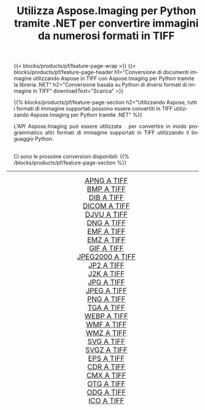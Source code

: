 ﻿---
title: Utilizza Aspose.Imaging per Python tramite .NET per convertire immagini da numerosi formati in TIFF 
weight: 3920
url: /it/python-net/conversion/to/tiff/ 
lang: it
langdirlevel: 2
locales: zh-hans,ja,it,ru,de,es,fr,nl,id,lt,pl,pt,vi,tr,ko,zh-hant,ar,hi,th,sv,cs,uk,he
description: Puoi utilizzare Aspose.Imaging per Python tramite la libreria .NET per convertire da una varietà di formati in TIFF
---

{{< blocks/products/pf/feature-page-wrap >}}
{{< blocks/products/pf/feature-page-header h1="Conversione di documenti immagine utilizzando Aspose in TIFF con Aspose.Imaging per Python tramite la libreria .NET" h2="Conversione basata su Python di diversi formati di immagine in TIFF" downloadText="Scarica" >}}


{{% blocks/products/pf/feature-page-section  h2="Utilizzando Aspose, tutti i formati di immagine supportati possono essere convertiti in TIFF utilizzando Aspose.Imaging per Python tramite .NET" %}}
<p align=justify>L'API Aspose.Imaging può essere utilizzata   per convertire in modo programmatico altri formati di immagine supportati in TIFF utilizzando il linguaggio Python.</p>
<br/>
Ci sono le prossime conversioni disponibili:
{{% /blocks/products/pf/feature-page-section %}}
<div class="container-fluid productfamilypage bg-gray">
    <div class="convertypes bg-gray agp-content section">
        <div class="container">
		<hr style="margin-left:-20px;"/>
		<div class="row other-converters" style="gap: 10px;font-size: 19px;text-align:center;">
		    <div class='col-md-2 other-converter remove-lp remove-rp'><a href="/imaging/it/python-net/conversion/apng-to-tiff/" style="padding:15px;">APNG A TIFF</a></div>
<div class='col-md-2 other-converter remove-lp remove-rp'><a href="/imaging/it/python-net/conversion/bmp-to-tiff/" style="padding:15px;">BMP A TIFF</a></div>
<div class='col-md-2 other-converter remove-lp remove-rp'><a href="/imaging/it/python-net/conversion/dib-to-tiff/" style="padding:15px;">DIB A TIFF</a></div>
<div class='col-md-2 other-converter remove-lp remove-rp'><a href="/imaging/it/python-net/conversion/dicom-to-tiff/" style="padding:15px;">DICOM A TIFF</a></div>
<div class='col-md-2 other-converter remove-lp remove-rp'><a href="/imaging/it/python-net/conversion/djvu-to-tiff/" style="padding:15px;">DJVU A TIFF</a></div>
<div class='col-md-2 other-converter remove-lp remove-rp'><a href="/imaging/it/python-net/conversion/dng-to-tiff/" style="padding:15px;">DNG A TIFF</a></div>
<div class='col-md-2 other-converter remove-lp remove-rp'><a href="/imaging/it/python-net/conversion/emf-to-tiff/" style="padding:15px;">EMF A TIFF</a></div>
<div class='col-md-2 other-converter remove-lp remove-rp'><a href="/imaging/it/python-net/conversion/emz-to-tiff/" style="padding:15px;">EMZ A TIFF</a></div>
<div class='col-md-2 other-converter remove-lp remove-rp'><a href="/imaging/it/python-net/conversion/gif-to-tiff/" style="padding:15px;">GIF A TIFF</a></div>
<div class='col-md-2 other-converter remove-lp remove-rp'><a href="/imaging/it/python-net/conversion/jpeg2000-to-tiff/" style="padding:15px;">JPEG2000 A TIFF</a></div>
<div class='col-md-2 other-converter remove-lp remove-rp'><a href="/imaging/it/python-net/conversion/jp2-to-tiff/" style="padding:15px;">JP2 A TIFF</a></div>
<div class='col-md-2 other-converter remove-lp remove-rp'><a href="/imaging/it/python-net/conversion/j2k-to-tiff/" style="padding:15px;">J2K A TIFF</a></div>
<div class='col-md-2 other-converter remove-lp remove-rp'><a href="/imaging/it/python-net/conversion/jpg-to-tiff/" style="padding:15px;">JPG A TIFF</a></div>
<div class='col-md-2 other-converter remove-lp remove-rp'><a href="/imaging/it/python-net/conversion/jpeg-to-tiff/" style="padding:15px;">JPEG A TIFF</a></div>
<div class='col-md-2 other-converter remove-lp remove-rp'><a href="/imaging/it/python-net/conversion/png-to-tiff/" style="padding:15px;">PNG A TIFF</a></div>
<div class='col-md-2 other-converter remove-lp remove-rp'><a href="/imaging/it/python-net/conversion/tga-to-tiff/" style="padding:15px;">TGA A TIFF</a></div>
<div class='col-md-2 other-converter remove-lp remove-rp'><a href="/imaging/it/python-net/conversion/webp-to-tiff/" style="padding:15px;">WEBP A TIFF</a></div>
<div class='col-md-2 other-converter remove-lp remove-rp'><a href="/imaging/it/python-net/conversion/wmf-to-tiff/" style="padding:15px;">WMF A TIFF</a></div>
<div class='col-md-2 other-converter remove-lp remove-rp'><a href="/imaging/it/python-net/conversion/wmz-to-tiff/" style="padding:15px;">WMZ A TIFF</a></div>
<div class='col-md-2 other-converter remove-lp remove-rp'><a href="/imaging/it/python-net/conversion/svg-to-tiff/" style="padding:15px;">SVG A TIFF</a></div>
<div class='col-md-2 other-converter remove-lp remove-rp'><a href="/imaging/it/python-net/conversion/svgz-to-tiff/" style="padding:15px;">SVGZ A TIFF</a></div>
<div class='col-md-2 other-converter remove-lp remove-rp'><a href="/imaging/it/python-net/conversion/eps-to-tiff/" style="padding:15px;">EPS A TIFF</a></div>
<div class='col-md-2 other-converter remove-lp remove-rp'><a href="/imaging/it/python-net/conversion/cdr-to-tiff/" style="padding:15px;">CDR A TIFF</a></div>
<div class='col-md-2 other-converter remove-lp remove-rp'><a href="/imaging/it/python-net/conversion/cmx-to-tiff/" style="padding:15px;">CMX A TIFF</a></div>
<div class='col-md-2 other-converter remove-lp remove-rp'><a href="/imaging/it/python-net/conversion/otg-to-tiff/" style="padding:15px;">OTG A TIFF</a></div>
<div class='col-md-2 other-converter remove-lp remove-rp'><a href="/imaging/it/python-net/conversion/odg-to-tiff/" style="padding:15px;">ODG A TIFF</a></div>
<div class='col-md-2 other-converter remove-lp remove-rp'><a href="/imaging/it/python-net/conversion/ico-to-tiff/" style="padding:15px;">ICO A TIFF</a></div>
                </div>
        </div>
    </div>
</div>
<br/>

